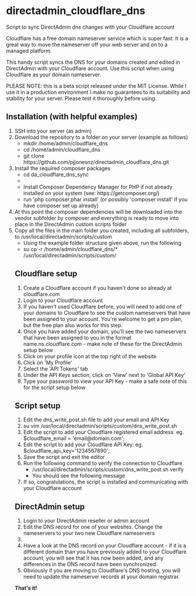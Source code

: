 # directadmin_cloudflare_dns
Script to sync DirectAdmin dns changes with your Cloudflare account

Cloudflare has a free domain nameserver service which is super fast. It is a great way to move the nameserver off your web server and on to a managed platform.

This handy script syncs the DNS for your domains created and edited in DirectAdmin with your Cloudflare account. Use this script when using Cloudflare as your domain nameserver. 

PLEASE NOTE: this is a beta script released under the MIT License. While I use it in a production environment I make no guarantees to its suitability and stability for your server. Please test it thoroughly before using.

<h2>Installation (with helpful examples)</h2>

<ol>
  <li>SSH into your server (as admin)</li>
  <li>Download the repository to a folder on your server (example as follows)
    <ul>
      <li>mkdir /home/admin/cloudflare_dns</li>
      <li>cd /home/admin/cloudflare_dns</li>
      <li>git clone https://github.com/pjjonesnz/directadmin_cloudflare_dns.git</li>
    </ul>
  </li>
  <li>Install the required composer packages
    <ul>
      <li>cd da_cloudflare_dns_sync<li>
      <li>Install Composer Dependency Manager for PHP if not already installed on your system (see: https://getcomposer.org/)</li>
      <li>run 'php composer.phar install' (or possibly 'composer install' if you have composer set up already)</li>
    </ul>
  </li>
  <li>At this point the composer dependencies will be downloaded into the vendor subfolder by composer and everything is ready to move into place in the DirectAdmin custom scripts folder</li>
  <li>Copy all the files in the main folder you created, including all subfolders, to /usr/local/directadmin/scripts/custom
    <ul>
        <li>Using the example folder structure given above, run the following</li>
        <li>su cp -r /home/admin/cloudflare_dns/* /usr/local/directadmin/scripts/custom/</li>
    </ul>
  </li>
</o>

<h2>Cloudflare setup</h2>

<ol>
  <li>Create a Cloudflare account if you haven't done so already at cloudflare.com</li>
  <li>Login to your Cloudflare account</li>
  <li>If you haven't used Cloudflare before, you will need to add one of your domains to Cloudflare to see the custom nameservers that have been assigned to your account. You're welcome to get a pro plan, but the free plan also works for this step.</li>
  <li>Once you have added your domain, you'll see the two nameservers that have been assigned to you in the format name.ns.cloudflare.com - make note of these for the DirectAdmin setup below</li>
  <li>Click on your profile icon at the top right of the website</li>
  <li>Click on 'My Profile'</li>
  <li>Select the 'API Tokens' tab</li>
  <li>Under the API Keys section, click on 'View' next to 'Global API Key'</li>
  <li>Type your password to view your API Key - make a safe note of this for the script setup below</li>
 </ol>
 
 <h2>Script setup</h2>
 
 <ol>
  <li>Edit the dns_write_post.sh file to add your email and API Key</li>
  <li>su vim /usr/local/directadmin/scripts/custom/dns_write_post.sh</li>
  <li>Edit the script to add your Cloudflare registered email address: eg. $cloudflare_email = 'email@domain.com';</li>
  <li>Edit the script to add your Cloudflare API Key: eg. $cloudflare_api_key='1234567890';</li>
  <li>Save the script and exit the editor</li>
  <li>Run the following command to verify the connection to Cloudflare
    <ul>
      <li>/usr/local/directadmin/scripts/custom/dns_write_post.sh verify</li>
      <li>You should see the following message</li>
    </ul>
  </li>
  <li>If so, congratulations, the script is installed and communicating with your Cloudflare account</li>
 </ol>
 
 <h2>DirectAdmin setup</h2>
 <ol>
  <li>Login to your DirectAdmin reseller or admin account</li>
  <li>Edit the DNS record for one of your websites. Change the nameservers to your two new Cloudflare nameservers<li>
  <li>Have a look at the DNS record on your Cloudflare account - if it is a different domain than you have previously added to your Cloudflare account, you will see that it has now been added, and any differences in the DNS record have been synchronized.</li>
  <li>Obviously if you are moving to Cloudflare's DNS hosting, you will need to update the nameserver records at your domain registrar.</li>
  </ol>
  
  <strong>That's it!</strong>
